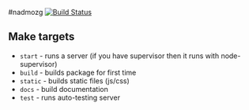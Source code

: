 #nadmozg [![Build Status](https://travis-ci.org/zefirka/nadmozg.svg?branch=master)](https://travis-ci.org/zefirka/nadmozg)	

## Make targets
  - `start` - runs a server (if you have supervisor then it runs with node-supervisor)
  - `build` - builds package for first time
  - `static` - builds static files (js/css)
  - `docs` - build documentation
  - `test` - runs auto-testing server
